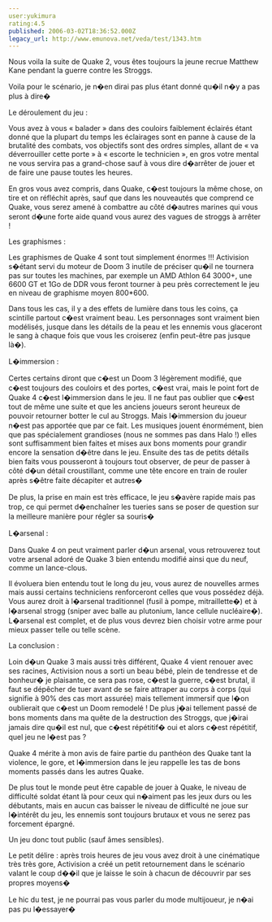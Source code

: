 ```yaml
---
user:yukimura
rating:4.5
published: 2006-03-02T18:36:52.000Z
legacy_url: http://www.emunova.net/veda/test/1343.htm
---
```

Nous voila la suite de Quake 2, vous êtes toujours la jeune recrue Matthew Kane pendant la guerre contre les Stroggs.  

Voila pour le scénario, je n�en dirai pas plus étant donné qu�il n�y a pas plus à dire�  

  

Le déroulement du jeu :   

Vous avez à vous « balader » dans des couloirs faiblement éclairés étant donné que la plupart du temps les éclairages sont en panne à cause de la brutalité des combats, vos objectifs sont des ordres simples, allant de « va déverrouiller cette porte » à « escorte le technicien », en gros votre mental ne vous servira pas a grand-chose sauf à vous dire d�arrêter de jouer et de faire une pause toutes les heures.  

En gros vous avez compris, dans Quake, c�est toujours la même chose, on tire et on réfléchit après, sauf que dans les nouveautés que comprend ce Quake, vous serez amené à combattre au côté d�autres marines qui vous seront d�une forte aide quand vous aurez des vagues de stroggs à arrêter !  

  

Les graphismes :  

Les graphismes de Quake 4 sont tout simplement énormes !!! Activision s�étant servi du moteur de Doom 3 inutile de préciser qu�il ne tournera pas sur toutes les machines, par exemple un AMD Athlon 64 3000+, une 6600 GT et 1Go de DDR vous feront tourner à peu près correctement le jeu en niveau de graphisme moyen 800\*600\.  

Dans tous les cas, il y a des effets de lumière dans tous les coins, ça scintille partout c�est vraiment beau. Les personnages sont vraiment bien modélisés, jusque dans les détails de la peau et les ennemis vous glaceront le sang à chaque fois que vous les croiserez (enfin peut-être pas jusque là�).  

  

L�immersion :   

Certes certains diront que c�est un Doom 3 légèrement modifié, que c�est toujours des couloirs et des portes, c�est vrai, mais le point fort de Quake 4 c�est l�immersion dans le jeu. Il ne faut pas oublier que c�est tout de même une suite et que les anciens joueurs seront heureux de pouvoir retourner botter le cul au Stroggs. Mais l�immersion du joueur n�est pas apportée que par ce fait. Les musiques jouent énormément, bien que pas spécialement grandioses (nous ne sommes pas dans Halo !) elles sont suffisamment bien faites et mises aux bons moments pour grandir encore la sensation d�être dans le jeu. Ensuite des tas de petits détails bien faits vous pousseront à toujours tout observer, de peur de passer à côté d�un détail croustillant, comme une tête encore en train de rouler après s�être faite décapiter et autres�  

De plus, la prise en main est très efficace, le jeu s�avère rapide mais pas trop, ce qui permet d�enchaîner les tueries sans se poser de question sur la meilleure manière pour régler sa souris�  

  

L�arsenal :  

Dans Quake 4 on peut vraiment parler d�un arsenal, vous retrouverez tout votre arsenal adoré de Quake 3 bien entendu modifié ainsi que du neuf, comme un lance-clous.  

Il évoluera bien entendu tout le long du jeu, vous aurez de nouvelles armes mais aussi certains techniciens renforceront celles que vous possédez déjà. Vous aurez droit à l�arsenal traditionnel (fusil à pompe, mitraillette�) et à l�arsenal strogg (sniper avec balle au plutonium, lance cellule nucléaire�). L�arsenal est complet, et de plus vous devrez bien choisir votre arme pour mieux passer telle ou telle scène.  

  

La conclusion :  

Loin d�un Quake 3 mais aussi très différent, Quake 4 vient renouer avec ses racines, Activision nous a sorti un beau bébé, plein de tendresse et de bonheur� je plaisante, ce sera pas rose, c�est la guerre, c�est brutal, il faut se dépêcher de tuer avant de se faire attraper au corps à corps (qui signifie à 90% des cas mort assurée) mais tellement immersif que l�on oublierait que c�est un Doom remodelé ! De plus j�ai tellement passé de bons moments dans ma quête de la destruction des Stroggs, que j�irai jamais dire qu�il est nul, que c�est répétitif� oui et alors c�est répétitif, quel jeu ne l�est pas ?  

Quake 4 mérite à mon avis de faire partie du panthéon des Quake tant la violence, le gore, et l�immersion dans le jeu rappelle les tas de bons moments passés dans les autres Quake.  

De plus tout le monde peut être capable de jouer à Quake, le niveau de difficulté soldat étant là pour ceux qui n�aiment pas les jeux durs ou les débutants, mais en aucun cas baisser le niveau de difficulté ne joue sur l�intérêt du jeu, les ennemis sont toujours brutaux et vous ne serez pas forcement épargné.  

Un jeu donc tout public (sauf âmes sensibles).  

  

Le petit délire : après trois heures de jeu vous avez droit à une cinématique très très gore, Activision a créé un petit retournement dans le scénario valant le coup d��il que je laisse le soin à chacun de découvrir par ses propres moyens�  

  

Le hic du test, je ne pourrai pas vous parler du mode multijoueur, je n�ai pas pu l�essayer�